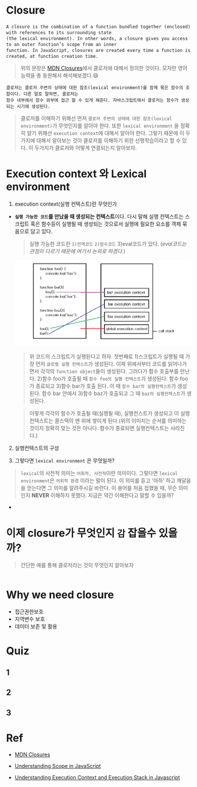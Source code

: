 # Closure

```
A closure is the combination of a function bundled together (enclosed) with references to its surrounding state
(the lexical environment). In other words, a closure gives you access to an outer function’s scope from an inner
function. In JavaScript, closures are created every time a function is created, at function creation time.
```

> 위의 문장은 [MDN Closures](https://developer.mozilla.org/en-US/docs/Web/JavaScript/Closures)에서 클로저에 대해서 정의한 것이다. 모자란 영어 능력을 총 동원해서 해석해보겠다.😅

```
클로저는 클로저 주변의 상태에 대한 참조(lexical environment)를 함께 묶은 함수의 조합이다. 다른 말로 말하면, 클로저는
함수 내부에서 함수 외부에 접근 할 수 있게 해준다. 자바스크립트에서 클로저는 함수가 생성되는 시기에 생성된다.
```

> 클로저를 이해하기 위해선 먼저 `클로저 주변의 상태에 대한 참조(lexical environment)`가 무엇인지를 알아야 한다. 또한 `lexical environment` 을 정확히 알기 위해선 `execution context`에 대해서 알아야 한다. 그렇기 때문에 이 두가지에 대해서 알아보는 것이 클로저를 이해하기 위한 선행학습이라고 할 수 있다. 이 두가지가 클로저와 어떻게 연결되는지 알아보자.

# Execution context 와 Lexical environment

1. execution context(실행 컨텍스트)란 무엇인가

- **`실행 가능한 코드`를 만났을 때 생성되는 컨텍스트**이다. 다시 말해 실행 컨텍스트는 스크립트 혹은 함수등이 실행될 때 생성되는 것으로서 실행에 필요한 요소를 객체 묶음으로 담고 있다.

  > 실행 가능한 코드란 `1)전역코드` `2)함수코드` 3)eval코드가 있다. (_eval코드는 관점이 다르기 때문에 여기서 논외로 하겠다._)

  ![execution context](../../image/execution-context.png)

  > 위 코드의 스크립트가 실행된다고 하자. 첫번째로 1)스크립트가 실행될 때 가장 먼저 `글로벌 실행 컨텍스트`가 생성된다. 이제 위에서부터 코드를 읽어나가면서 각각의 `function object`들이 생성된다. 그러다가 함수 호출부를 만난다. 2)함수 foo가 호출될 때 `함수 foo의 실행 컨텍스트`가 생성된다. 함수 foo가 종료되고 3)함수 bar가 호출 된다. 이 때 `함수 bar의 실행컨텍스트`가 생성된다. 함수 bar 안에서 3)함수 baz가 호출되고 그 때 `baz의 실행컨텍스트`가 생성된다.

  > 이렇게 각각의 함수가 호출될 때(실행될 때), 실행컨스트가 생성되고 이 실행컨텍스트는 콜스택의 맨 위에 쌓이게 된다.(위의 이미지는 순서를 의미하는 것이지 정확히 맞는 것은 아니다. 함수가 종료되면 실행컨텍스트는 사라진다.)

2.  실행컨텍스트의 구성

3.  그렇다면 `lexical environment` 은 무엇일까?

> `lexical`의 사전적 의미는 `어휘적, 사전적`이란 의미이다. 그렇다면 `lexical environment`은 `어휘적 환경` 이라는 말이 된다. 이 의미를 듣고 '아하' 하고 깨달음을 얻는다면 그 의미를 알려주시길 바란다. 이 용어를 처음 접했을 때, 무슨 의미인지 **NEVER** 이해하지 못했다. 지금은 약간 이해한다고 말할 수 있을까?

-

# 이제 closure가 무엇인지 `감` 잡을수 있을까?

> 간단한 예를 통해 클로저라는 것이 무엇인지 알아보자

```javascript

```

# Why we need closure

- 접근권한보호
- 지역변수 보호
- 데이터 보존 및 활용

# Quiz

## 1

## 2

## 3

# Ref

- [MDN Closures](https://developer.mozilla.org/ko/docs/Web/JavaScript/Guide/Closures)

- [Understanding Scope in JavaScript](https://scotch.io/tutorials/understanding-scope-in-javascript#toc-context)

- [Understanding Execution Context and Execution Stack in Javascript](https://blog.bitsrc.io/understanding-execution-context-and-execution-stack-in-javascript-1c9ea8642dd0)
